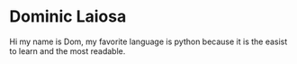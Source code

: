 # Dominic Laiosa
Hi my name is Dom, my favorite language is python because it is the easist to learn and the most readable. 